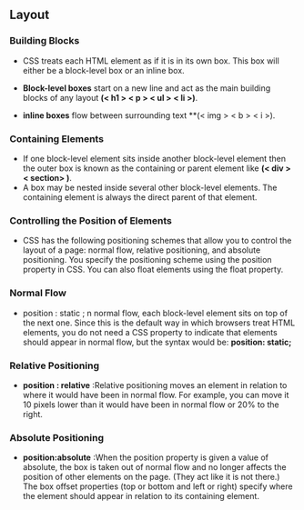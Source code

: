 ## Layout
### Building Blocks
* CSS treats each HTML element as if it is in its
own box. This box will either be a block-level
box or an inline box.
* **Block-level boxes** start on a new line and act as the main building blocks
of any layout **(< h1 > < p > < ul > < li >)**.

* **inline boxes** flow between surrounding text **(< img > < b > < i >).
### Containing Elements
* If one block-level element sits inside another
block-level element then the outer box is
known as the containing or parent element like **(< div > < section> )**.
* A box may be nested inside
several other block-level
elements. The containing
element is always the direct
parent of that element.
### Controlling the Position of Elements 
* CSS has the following positioning schemes that allow you to control
the layout of a page: normal flow, relative positioning, and absolute
positioning. You specify the positioning scheme using the position
property in CSS. You can also float elements using the float property.
### Normal Flow
* position : static ; n normal flow, each block-level
element sits on top of the next
one. Since this is the default
way in which browsers treat
HTML elements, you do not
need a CSS property to indicate
that elements should appear
in normal flow, but the syntax
would be:
**position: static;**
### Relative Positioning
* **position : relative** :Relative positioning moves an
element in relation to where it
would have been in normal flow.
For example, you can move it 10
pixels lower than it would have
been in normal flow or 20% to
the right.
### Absolute Positioning
* **position:absolute** :When the position property
is given a value of absolute,
the box is taken out of normal
flow and no longer affects the
position of other elements on
the page. (They act like it is not
there.)
The box offset properties (top
or bottom and left or right)
specify where the element
should appear in relation to its
containing element.
